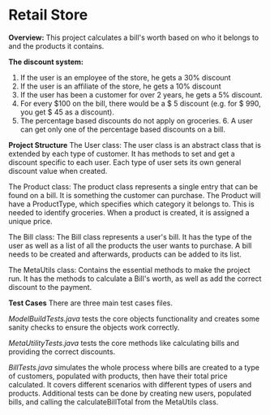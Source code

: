 # Retail Store
**Overview:**
This project calculates a bill's worth based on who it belongs to and the products it contains.

**The discount system:**
1. If the user is an employee of the store, he gets a 30% discount 
2. If the user is an affiliate of the store, he gets a 10% discount 
3. If the user has been a customer for over 2 years, he gets a 5% discount. 
4. For every $100 on the bill, there would be a $ 5 discount (e.g. for $ 990, you get $ 45 as a discount). 
5. The percentage based discounts do not apply on groceries. 6. A user can get only one of the percentage based discounts on a bill.

**Project Structure**
The User class:
The user class is an abstract class that is extended by each type of customer. It has methods to set and get a discount specific to each user. Each type of user sets its own general discount value when created.

The Product class: 
The product class represents a single entry that can be found on a bill. It is something the customer can purchase. The Product will have a ProductType, which specifies which category it belongs to. This is needed to identify groceries. When a product is created, it is assigned a unique price.

The Bill class:
The Bill class represents a user's bill. It has the type of the user as well as a list of all the products the user wants to purchase. A bill needs to be created and afterwards, products can be added to its list.

The MetaUtils class:
Contains the essential methods to make the project run. It has the methods to calculate a Bill's worth, as well as add the correct discount to the payment.


**Test Cases**
There are three main test cases files.

*ModelBuildTests.java*  tests the core objects functionality and creates some sanity checks to ensure the objects work correctly.

*MetaUtilityTests.java* tests the core methods like calculating bills and providing the correct discounts.

*BillTests.java*  simulates the whole process where bills are created to a type of customers, populated with products, then have their total price calculated. It covers different scenarios with different types of users and products. Additional tests can be done by creating new users, populated bills, and calling the calculateBillTotal from the MetaUtils class.
